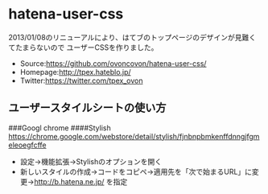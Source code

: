 hatena-user-css
===============
2013/01/08のリニューアルにより、はてブのトップページのデザインが見難くてたまらないので
ユーザーCSSを作りました。  
  
* Source:https://github.com/ovoncovon/hatena-user-css/
* Homepage:http://tpex.hateblo.jp/
* Twitter:https://twitter.com/tpex_ovon

ユーザースタイルシートの使い方
--------
###Googl chrome
####Stylish
https://chrome.google.com/webstore/detail/stylish/fjnbnpbmkenffdnngjfgmeleoegfcffe  
* 設定→機能拡張→Stylishのオプションを開く  
* 新しいスタイルの作成→コードをコピペ→適用先を「次で始まるURL」に変更→http://b.hatena.ne.jp/ を指定  

